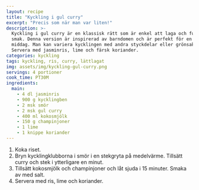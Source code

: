 ```yaml
---
layout: recipe
title: "Kyckling i gul curry"
excerpt: "Precis som när man var liten!"
description: >-
  Kyckling i gul curry är en klassisk rätt som är enkel att laga och full av
  smak. Denna version är inspirerad av barndomen och är perfekt för en snabb
  middag. Man kan variera kycklingen med andra styckdelar eller grönsaker.
  Servera med jasminris, lime och färsk koriander.
categories: kyckling
tags: kyckling, ris, curry, lättlagat
img: assets/img/kyckling-gul-curry.png
servings: 4 portioner
cook_time: PT30M
ingredients:
  main:
    - 4 dl jasminris
    - 900 g kycklingben
    - 2 msk smör
    - 2 msk gul curry
    - 400 ml kokosmjölk
    - 150 g champinjoner
    - 1 lime
    - 1 knippe koriander
---
```


1. Koka riset.
2. Bryn kycklingklubborna i smör i en stekgryta på medelvärme. Tillsätt curry
   och stek i ytterligare en minut.
3. Tillsätt kokosmjölk och champinjoner och låt sjuda i 15 minuter. Smaka av med
   salt.
4. Servera med ris, lime och koriander.
